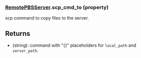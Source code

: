 ### [RemotePBSServer](RemotePBSServer.md).scp_cmd_to (property)




scp command to copy files to the server.

Returns
----------
* (string): command with "{}" placeholders for `local_path` and `server_path`.

